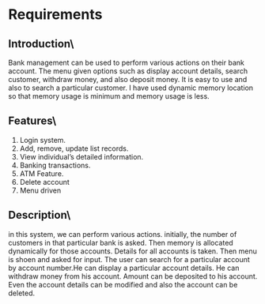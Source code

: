 # Requirements

## Introduction\
Bank management can be used to perform various actions on their bank account. The menu given options such as display account details, search customer, withdraw money, and also deposit money. It is easy to use and also to search a particular customer. I have used dynamic memory location so that memory usage is minimum and memory usage is less.

## Features\
1. Login system.
2. Add, remove, update list records.
3. View individual’s detailed information.
4. Banking transactions.
5. ATM Feature.
6. Delete account
7. Menu driven

## Description\
in this system, we can perform various actions. initially, the number of customers in that particular bank is asked. Then memory is allocated dynamically for those accounts. Details for all accounts is taken. Then menu is shoen and asked for input. The user can search for a particular account by account number.He can display a particular account details. He can withdraw money from his account. Amount can be deposited to his account. Even the account details can be modified and also the account can be deleted.
